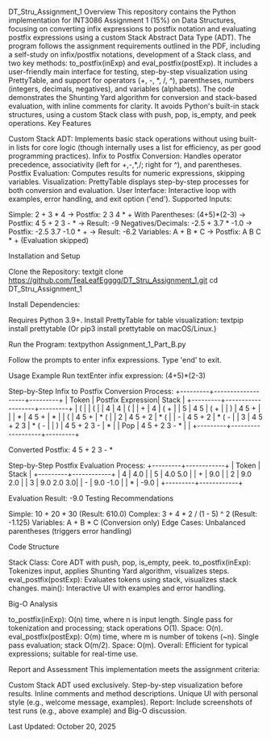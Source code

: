 DT_Stru_Assignment_1
Overview
This repository contains the Python implementation for INT3086 Assignment 1 (15%) on Data Structures, focusing on converting infix expressions to postfix notation and evaluating postfix expressions using a custom Stack Abstract Data Type (ADT). The program follows the assignment requirements outlined in the PDF, including a self-study on infix/postfix notations, development of a Stack class, and two key methods: to_postfix(inExp) and eval_postfix(postExp). It includes a user-friendly main interface for testing, step-by-step visualization using PrettyTable, and support for operators (+, -, *, /, ^), parentheses, numbers (integers, decimals, negatives), and variables (alphabets).
The code demonstrates the Shunting Yard algorithm for conversion and stack-based evaluation, with inline comments for clarity. It avoids Python's built-in stack structures, using a custom Stack class with push, pop, is_empty, and peek operations.
Key Features

Custom Stack ADT: Implements basic stack operations without using built-in lists for core logic (though internally uses a list for efficiency, as per good programming practices).
Infix to Postfix Conversion: Handles operator precedence, associativity (left for +,-,*,/; right for ^), and parentheses.
Postfix Evaluation: Computes results for numeric expressions, skipping variables.
Visualization: PrettyTable displays step-by-step processes for both conversion and evaluation.
User Interface: Interactive loop with examples, error handling, and exit option ('end').
Supported Inputs:

Simple: 2 + 3 * 4 → Postfix: 2 3 4 * +
With Parentheses: (4+5)*(2-3) → Postfix: 4 5 + 2 3 - * → Result: -9
Negatives/Decimals: -2.5 + 3.7 * -1.0 → Postfix: -2.5 3.7 -1.0 * + → Result: -6.2
Variables: A + B * C → Postfix: A B C * + (Evaluation skipped)



Installation and Setup

Clone the Repository:
textgit clone https://github.com/TeaLeafEgggg/DT_Stru_Assignment_1.git
cd DT_Stru_Assignment_1

Install Dependencies:

Requires Python 3.9+.
Install PrettyTable for table visualization:
textpip install prettytable
(Or pip3 install prettytable on macOS/Linux.)


Run the Program:
textpython Assignment_1_Part_B.py

Follow the prompts to enter infix expressions.
Type 'end' to exit.



Usage
Example Run
textEnter infix expression: (4+5)*(2-3)

Step-by-Step Infix to Postfix Conversion Process:
+---------+-------------------+---------+
| Token   | Postfix Expression| Stack   |
+---------+-------------------+---------+
| (       |                   | (       |
| 4       | 4                 | (       |
| +       | 4                 | ( +     |
| 5       | 4 5               | ( +     |
| )       | 4 5 +             |         |
| *       | 4 5 +             | *       |
| (       | 4 5 +             | * (     |
| 2       | 4 5 + 2           | * (     |
| -       | 4 5 + 2           | * ( -   |
| 3       | 4 5 + 2 3         | * ( -   |
| )       | 4 5 + 2 3 -       | *       |
| Pop     | 4 5 + 2 3 - *     |         |
+---------+-------------------+---------+

Converted Postfix: 4 5 + 2 3 - *

Step-by-Step Postfix Evaluation Process:
+---------+------------+
| Token   | Stack      |
+---------+------------+
| 4       | 4.0        |
| 5       | 4.0 5.0    |
| +       | 9.0        |
| 2       | 9.0 2.0    |
| 3       | 9.0 2.0 3.0|
| -       | 9.0 -1.0   |
| *       | -9.0       |
+---------+------------+

Evaluation Result: -9.0
Testing Recommendations

Simple: 10 + 20 * 30 (Result: 610.0)
Complex: 3 + 4 * 2 / (1 - 5) ^ 2 (Result: -1.125)
Variables: A + B * C (Conversion only)
Edge Cases: Unbalanced parentheses (triggers error handling)

Code Structure

Stack Class: Core ADT with push, pop, is_empty, peek.
to_postfix(inExp): Tokenizes input, applies Shunting Yard algorithm, visualizes steps.
eval_postfix(postExp): Evaluates tokens using stack, visualizes stack changes.
main(): Interactive UI with examples and error handling.

Big-O Analysis

to_postfix(inExp): O(n) time, where n is input length. Single pass for tokenization and processing; stack operations O(1). Space: O(n).
eval_postfix(postExp): O(m) time, where m is number of tokens (~n). Single pass evaluation; stack O(m/2). Space: O(m).
Overall: Efficient for typical expressions; suitable for real-time use.

Report and Assessment
This implementation meets the assignment criteria:

Custom Stack ADT used exclusively.
Step-by-step visualization before results.
Inline comments and method descriptions.
Unique UI with personal style (e.g., welcome message, examples).
Report: Include screenshots of test runs (e.g., above example) and Big-O discussion.


Last Updated: October 20, 2025
